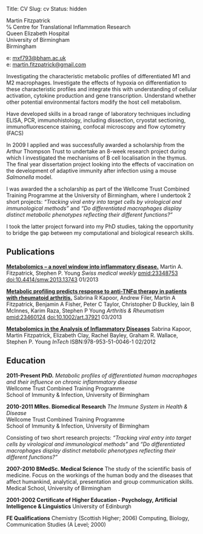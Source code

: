 Title: CV
Slug: cv
Status: hidden

Martin Fitzpatrick  
℅ Centre for Translational Inflammation Research  
Queen Elizabeth Hospital  
University of Birmingham  
Birmingham

e: [mxf793@bham.ac.uk](mailto:mxf793@bham.ac.uk)  
e: [martin.fitzpatrick@gmail.com](mailto:martin.fitzpatrick@gmail.com)



Investigating the characteristic metabolic profiles of differentiated M1 and M2 macrophages. Investigate the effects of hypoxia on differentiation to these characteristic profiles and integrate this with understanding of cellular activation, cytokine production and gene transcription. Understand whether other potential environmental factors modify the host cell metabolism.

Have developed skills in a broad range of laboratory techniques including ELISA, PCR,  immunohistology, including dissection, cryostat sectioning,
immunofluorescence staining, confocal microscopy and flow cytometry (FACS)

In 2009 I applied and was successfully awarded a scholarship from
the Arthur Thompson Trust to undertake an 8-week research project during which I investigated the mechanisms of B cell localisation in the thymus. The final year dissertation project looking into the effects of vaccination on the development of adaptive immunity after infection using a mouse *Salmonella* model.

I was awarded the a scholarship as part of the Wellcome Trust Combined Training Programme at the University of Birmingham, where I undertook 2 short projects: *“Tracking viral entry into target cells by virological and immunological methods”* and *“Do differentiated macrophages display distinct metabolic phenotypes reflecting their different functions?”*

I took the latter project forward into my PhD studies, taking the opportunity to bridge the gap between my computational and biological research skills. 



## Publications

[**Metabolomics – a novel window into inflammatory disease.**](http://www.smw.ch/content/smw-2013-13743/)
Martin A. Fitzpatrick, Stephen P. Young
*Swiss medical weekly* [pmid:23348753](www.ncbi.nlm.nih.gov/pubmed/23348753) [doi:10.4414/smw.2013.13743](http://dx.doi.org/10.4414/smw.2013.13743) 01/2013

[**Metabolic profiling predicts response to anti-TNFα therapy in patients with rheumatoid arthritis.**](http://onlinelibrary.wiley.com/doi/10.1002/art.37921/abstract)
Sabrina R Kapoor, Andrew Filer, Martin A Fitzpatrick, Benjamin A Fisher, Peter C Taylor, Christopher D Buckley, Iain B McInnes, Karim Raza, Stephen P Young
*Arthritis & Rheumatism* [pmid:23460124](www.ncbi.nlm.nih.gov/pubmed/23460124) [doi:10.1002/art.37921](http://dx.doi.org/10.1002/art.37921) 03/2013

[**Metabolomics in the Analysis of Inflammatory Diseases**](http://www.intechopen.com/books/metabolomics/metabolomics-in-the-analysis-of-inflammatory-diseases)
Sabrina Kapoor, Martin Fitzpatrick, Elizabeth Clay, Rachel Bayley, Graham R. Wallace, Stephen P. Young 
*InTech* ISBN:978-953-51-0046-1 02/2012 


## Education

**2011-Present PhD.** *Metabolic profiles of differentiated human macrophages and their influence on chronic inflammatory disease*  
Wellcome Trust Combined Training Programme  
School of Immunity & Infection, University of Birmingham

**2010-2011 MRes. Biomedical Research** *The Immune System in Health & Disease*  
Wellcome Trust Combined Training Programme  
School of Immunity & Infection, University of Birmingham

Consisting of two short research projects: *“Tracking viral entry into target cells by virological and immunological methods”* and *“Do differentiated macrophages display distinct metabolic phenotypes reflecting their different functions?”*


**2007-2010 BMedSc. Medical Science**
The study of the scientific basis of medicine. Focus on the workings of the human body and the diseases that affect humankind, analytical, presentation and group communication skills.  
Medical School, University of Birmingham

**2001-2002	Certificate of Higher Education - Psychology, Artificial Intelligence & Linguistics**
University of Edinburgh

**FE Qualifications**
Chemistry (Scottish Higher; 2006)  Computing, Biology, Communication Studies (A Level; 2000)



		

